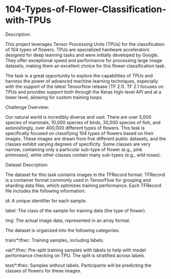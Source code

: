 # 104-Types-of-Flower-Classification-with-TPUs

Description:

This project leverages Tensor Processing Units (TPUs) for the classification of 104 types of flowers. TPUs are specialized hardware accelerators designed for deep learning tasks and were initially developed by Google. They offer exceptional speed and performance for processing large image datasets, making them an excellent choice for this flower classification task.

The task is a great opportunity to explore the capabilities of TPUs and harness the power of advanced machine learning techniques, especially with the support of the latest Tensorflow release (TF 2.1). TF 2.1 focuses on TPUs and provides support both through the Keras high-level API and at a lower level, allowing for custom training loops.

Challenge Overview:

Our natural world is incredibly diverse and vast. There are over 5,000 species of mammals, 10,000 species of birds, 30,000 species of fish, and astonishingly, over 400,000 different types of flowers. This task  is specifically focused on classifying 104 types of flowers based on their images. These images are drawn from five different public datasets, and the classes exhibit varying degrees of specificity. Some classes are very narrow, containing only a particular sub-type of flower (e.g., pink primroses), while other classes contain many sub-types (e.g., wild roses).

Dataset Description:

The dataset for this task contains images in the TFRecord format. TFRecord is a container format commonly used in TensorFlow for grouping and sharding data files, which optimizes training performance. Each TFRecord file includes the following information:

id: A unique identifier for each sample.

label: The class of the sample for training data (the type of flower).

img: The actual image data, represented in an array format.

The dataset is organized into the following categories:

train/*.tfrec: Training samples, including labels.

val/*.tfrec: Pre-split training samples with labels to help with model performance checking on TPU. The split is stratified across labels.

test/*.tfrec: Samples without labels. Participants will be predicting the classes of flowers for these images.
